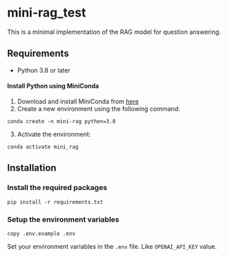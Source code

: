 # mini-rag_test

This is a minimal implementation of the RAG model for question answering.

## Requirements

- Python 3.8 or later

#### Install Python using MiniConda

1. Download and install MiniConda from [here](https://docs.anaconda.com/free/miniconda/#quick-command-line-install)
2. Create a new environment using the following command:

```
conda create -n mini-rag python=3.8
```

3. Activate the environment:

```
conda activate mini_rag
```

## Installation

### Install the required packages

```
pip install -r requirements.txt
```

### Setup the environment variables

```
copy .env.example .env
```

Set your environment variables in the `.env` file. Like `OPENAI_API_KEY` value.

